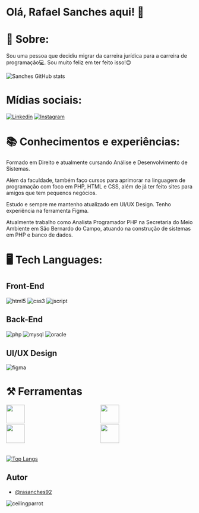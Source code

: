 # Olá, Rafael Sanches aqui! 👋

# 🐼 Sobre:
Sou uma pessoa que decidiu migrar da carreira jurídica para a carreira de programação💻. Sou muito feliz em ter feito isso!🙃

![Sanches GitHub stats](https://github-readme-stats.vercel.app/api?username=rasanches92&show_icons=true&theme=tokyonight)

# Mídias sociais: 
[![Linkedin](https://img.shields.io/badge/LinkedIn-0077B5?style=for-the-badge&logo=linkedin&logoColor=white)](https://www.linkedin.com/in/rafael-sanches-0b9365173/)
[![Instagram](https://img.shields.io/badge/Instagram-E4405F?style=for-the-badge&logo=instagram&logoColor=white)](https://www.instagram.com/rasanches/)

# 📚 Conhecimentos e experiências:
Formado em Direito e atualmente cursando Análise e Desenvolvimento de Sistemas. 

Além da faculdade, também faço cursos para aprimorar na linguagem de programação com foco em PHP, HTML e CSS, além de já ter feito sites para amigos que tem pequenos negócios.

Estudo e sempre me mantenho atualizado em UI/UX Design. Tenho experiência na ferramenta Figma.

Atualmente trabalho como Analista Programador PHP na Secretaria do Meio Ambiente em São Bernardo do Campo, atuando na construção de sistemas em PHP e banco de dados.

# 🖥️ Tech Languages:
## Front-End
<div style="display: inline_block">
    <img align="center" alt="html5" src="https://img.shields.io/badge/HTML5-E34F26?style=for-the-badge&logo=html5&logoColor=white">
    <img align="center" alt="css3" src="https://img.shields.io/badge/CSS3-1572B6?style=for-the-badge&logo=css3&logoColor=white">
    <img align="center" alt="jscript" src="https://img.shields.io/badge/JavaScript-F7DF1E?style=for-the-badge&logo=javascript&logoColor=black">
</div>

## Back-End 
<div style="display: inline_block">
    <img align="center" alt="php" src="https://img.shields.io/badge/PHP-777BB4?style=for-the-badge&logo=php&logoColor=white">
    <img align="center" alt="mysql" src="https://img.shields.io/badge/MySQL-00000F?style=for-the-badge&logo=mysql&logoColor=white">
    <img align="center" alt="oracle" src="https://img.shields.io/badge/Oracle-F80000?style=for-the-badge&logo=oracle&logoColor=black">
</div>

## UI/UX Design 
<div style="display: inline_block">
    <img align="center" alt="figma" src="https://img.shields.io/badge/Figma-F24E1E?style=for-the-badge&logo=figma&logoColor=white">
</div>

# ⚒️ Ferramentas
<div style="display: inline_block">
    <img width="50px" style="margin-right: 200px" src="https://cdn.jsdelivr.net/gh/devicons/devicon/icons/vscode/vscode-original.svg" />
    <img width="50px" style="margin-right: 200px"  src="https://upload.wikimedia.org/wikipedia/commons/thumb/b/b5/DBeaver_logo.svg/800px-DBeaver_logo.svg.png"> 
    <img width="50px" style="margin-right: 200px"  src="https://cdn.jsdelivr.net/gh/devicons/devicon/icons/photoshop/photoshop-line.svg" />
    <img width="50px" style="margin-right: 200px"  src="https://cdn.jsdelivr.net/gh/devicons/devicon/icons/figma/figma-original.svg" />  
</div><br/>

[![Top Langs](https://github-readme-stats.vercel.app/api/top-langs/?username=rasanches92)](https://www.github.com/rasanches92/github-readme-stats)


## Autor

- [@rasanches92](https://www.github.com/rasanches92)

![ceilingparrot](https://github.com/Rasanches92/Rasanches92/assets/96503508/61bbc9d3-5050-4481-91a6-ac6763900244)





